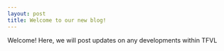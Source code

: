 ```yaml
---
layout: post
title: Welcome to our new blog!
---
```


Welcome! Here, we will post updates on any developments within TFVL
